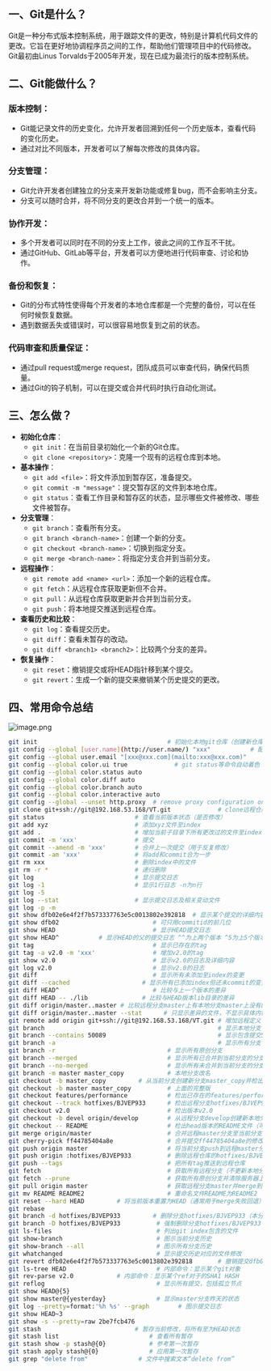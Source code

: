 ## 一、Git是什么？

Git是一种分布式版本控制系统，用于跟踪文件的更改，特别是计算机代码文件的更改。它旨在更好地协调程序员之间的工作，帮助他们管理项目中的代码修改。Git最初由Linus Torvalds于2005年开发，现在已成为最流行的版本控制系统。

## 二、Git能做什么？

### **版本控制**：

- Git能记录文件的历史变化，允许开发者回溯到任何一个历史版本，查看代码的变化历史。
- 通过对比不同版本，开发者可以了解每次修改的具体内容。

### **分支管理**：

- Git允许开发者创建独立的分支来开发新功能或修复bug，而不会影响主分支。
- 分支可以随时合并，将不同分支的更改合并到一个统一的版本。

### **协作开发**：

- 多个开发者可以同时在不同的分支上工作，彼此之间的工作互不干扰。
- 通过GitHub、GitLab等平台，开发者可以方便地进行代码审查、讨论和协作。

### **备份和恢复**：

- Git的分布式特性使得每个开发者的本地仓库都是一个完整的备份，可以在任何时候恢复数据。
- 遇到数据丢失或错误时，可以很容易地恢复到之前的状态。

### **代码审查和质量保证**：

- 通过pull request或merge request，团队成员可以审查代码，确保代码质量。
- 通过Git的钩子机制，可以在提交或合并代码时执行自动化测试。

## 三、怎么做？

- **初始化仓库**：
  - `git init`：在当前目录初始化一个新的Git仓库。
  - `git clone <repository>`：克隆一个现有的远程仓库到本地。
- **基本操作**：
  - `git add <file>`：将文件添加到暂存区，准备提交。
  - `git commit -m "message"`：提交暂存区的文件到本地仓库。
  - `git status`：查看工作目录和暂存区的状态，显示哪些文件被修改、哪些文件被暂存。
- **分支管理**：
  - `git branch`：查看所有分支。
  - `git branch <branch-name>`：创建一个新的分支。
  - `git checkout <branch-name>`：切换到指定分支。
  - `git merge <branch-name>`：将指定分支合并到当前分支。
- **远程操作**：
  - `git remote add <name> <url>`：添加一个新的远程仓库。
  - `git fetch`：从远程仓库获取更新但不合并。
  - `git pull`：从远程仓库获取更新并合并到当前分支。
  - `git push`：将本地提交推送到远程仓库。
- **查看历史和比较**：
  - `git log`：查看提交历史。
  - `git diff`：查看未暂存的改动。
  - `git diff <branch1> <branch2>`：比较两个分支的差异。
- **恢复操作**：
  - `git reset`：撤销提交或将HEAD指针移到某个提交。
  - `git revert`：生成一个新的提交来撤销某个历史提交的更改。

## 四、常用命令总结

![image.png](https://img.myla.eu.org/file/052ac12be8a121ae92c58.png)

```bash
git init                                    # 初始化本地git仓库（创建新仓库）
git config --global [user.name](http://user.name/) "xxx"           # 配置用户名
git config --global user.email "[xxx@xxx.com](mailto:xxx@xxx.com)"     # 配置邮件
git config --global color.ui true             # git status等命令自动着色
git config --global color.status auto
git config --global color.diff auto
git config --global color.branch auto
git config --global color.interactive auto
git config --global --unset http.proxy  # remove proxy configuration on git
git clone git+ssh://git@192.168.53.168/VT.git             # clone远程仓库
git status                         # 查看当前版本状态（是否修改）
git add xyz                        # 添加xyz文件至index
git add .                          # 增加当前子目录下所有更改过的文件至index
git commit -m 'xxx'                # 提交
git commit --amend -m 'xxx'        # 合并上一次提交（用于反复修改）
git commit -am 'xxx'               # 将add和commit合为一步
git rm xxx                         # 删除index中的文件
git rm -r *                        # 递归删除
git log                            # 显示提交日志
git log -1                         # 显示1行日志 -n为n行
git log -5
git log --stat                     # 显示提交日志及相关变动文件
git log -p -m
git show dfb02e6e4f2f7b573337763e5c0013802e392818  # 显示某个提交的详细内容
git show dfb02                          # 可只用commitid的前几位
git show HEAD                           # 显示HEAD提交日志
git show HEAD^           # 显示HEAD的父的提交日志 ^^为上两个版本 ^5为上5个版本
git tag                                 # 显示已存在的tag
git tag -a v2.0 -m 'xxx'                # 增加v2.0的tag
git show v2.0                           # 显示v2.0的日志及详细内容
git log v2.0                            # 显示v2.0的日志
git diff                                # 显示所有未添加至index的变更
git diff --cached                    # 显示所有已添加index但还未commit的变更
git diff HEAD^                          # 比较与上一个版本的差异
git diff HEAD -- ./lib               # 比较与HEAD版本lib目录的差异
git diff origin/master..master # 比较远程分支master上有本地分支master上没有的
git diff origin/master..master --stat      # 只显示差异的文件，不显示具体内容
git remote add origin git+ssh://git@192.168.53.168/VT.git # 增加远程定义（用于push/pull/fetch）
git branch                                                # 显示本地分支
git branch --contains 50089                               # 显示包含提交50089的分支
git branch -a                                             # 显示所有分支
git branch -r                               # 显示所有原创分支
git branch --merged                         # 显示所有已合并到当前分支的分支
git branch --no-merged                      # 显示所有未合并到当前分支的分支
git branch -m master master_copy            # 本地分支改名
git checkout -b master_copy         # 从当前分支创建新分支master_copy并检出
git checkout -b master master_copy          # 上面的完整版
git checkout features/performance           # 检出已存在的features/performance分支
git checkout --track hotfixes/BJVEP933      # 检出远程分支hotfixes/BJVEP933并创建本地跟踪分支
git checkout v2.0                           # 检出版本v2.0
git checkout -b devel origin/develop        # 从远程分支develop创建新本地分支devel并检出
git checkout -- README                      # 检出head版本的README文件（可用于修改错误回退）
git merge origin/master                     # 合并远程master分支至当前分支
git cherry-pick ff44785404a8e               # 合并提交ff44785404a8e的修改
git push origin master                      # 将当前分支push到远程master分支
git push origin :hotfixes/BJVEP933          # 删除远程仓库的hotfixes/BJVEP933分支
git push --tags                             # 把所有tag推送到远程仓库
git fetch                                   # 获取所有远程分支（不更新本地分支，另需merge）
git fetch --prune                           # 获取所有原创分支并清除服务器上已删掉的分支
git pull origin master                      # 获取远程分支master并merge到当前分支
git mv README README2                       # 重命名文件README为README2
git reset --hard HEAD         # 将当前版本重置为HEAD（通常用于merge失败回退）
git rebase
git branch -d hotfixes/BJVEP933         # 删除分支hotfixes/BJVEP933（本分支修改已合并到其他分支）
git branch -D hotfixes/BJVEP933          # 强制删除分支hotfixes/BJVEP933
git ls-files                             # 列出git index包含的文件
git show-branch                          # 图示当前分支历史
git show-branch --all                    # 图示所有分支历史
git whatchanged                          # 显示提交历史对应的文件修改
git revert dfb02e6e4f2f7b573337763e5c0013802e392818       # 撤销提交dfb02e6e4f2f7b573337763e5c0013802e392818
git ls-tree HEAD                         # 内部命令：显示某个git对象
git rev-parse v2.0            # 内部命令：显示某个ref对于的SHA1 HASH
git reflog                               # 显示所有提交，包括孤立节点
git show HEAD@{5}
git show master@{yesterday}              # 显示master分支昨天的状态
git log --pretty=format:'%h %s' --graph        # 图示提交日志
git show HEAD~3
git show -s --pretty=raw 2be7fcb476
git stash                          # 暂存当前修改，将所有至为HEAD状态
git stash list                         # 查看所有暂存
git stash show -p stash@{0}            # 参考第一次暂存
git stash apply stash@{0}              # 应用第一次暂存
git grep "delete from"              # 文件中搜索文本“delete from”
```